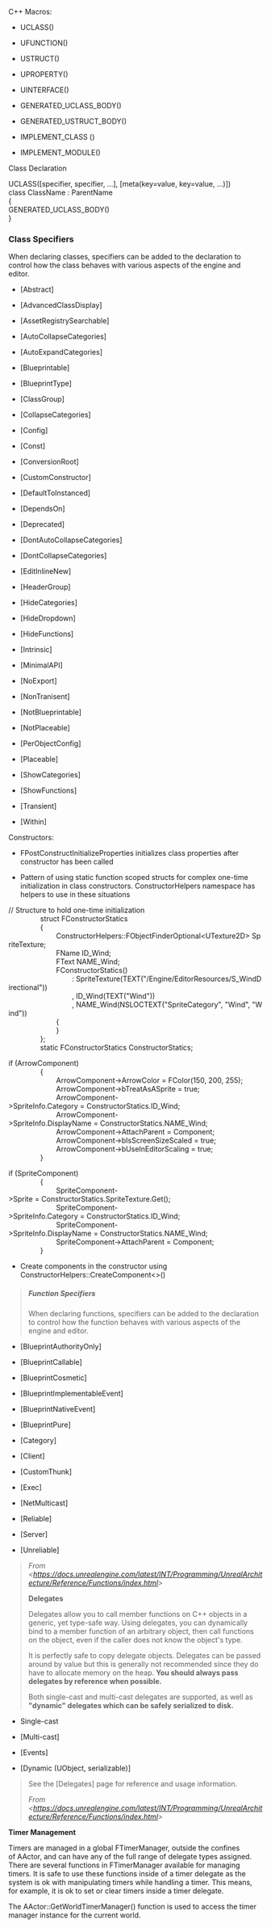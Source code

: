 C++ Macros:

- UCLASS()

- UFUNCTION()

- USTRUCT()

- UPROPERTY()

- UINTERFACE()

- GENERATED_UCLASS_BODY()

- GENERATED_USTRUCT_BODY()

- IMPLEMENT_CLASS ()

- IMPLEMENT_MODULE()

Class Declaration

UCLASS(\[specifier, specifier, ...], \[meta(key=value, key=value, ...)])  
class ClassName : ParentName  
{  
GENERATED_UCLASS_BODY()  
}

### **Class Specifiers**

When declaring classes, specifiers can be added to the declaration to control how the class behaves with various aspects of the engine and editor.

- [Abstract]

- [AdvancedClassDisplay]

- [AssetRegistrySearchable]

- [AutoCollapseCategories]

- [AutoExpandCategories]

- [Blueprintable]

- [BlueprintType]

- [ClassGroup]

- [CollapseCategories]

- [Config]

- [Const]

- [ConversionRoot]

- [CustomConstructor]

- [DefaultToInstanced]

- [DependsOn]

- [Deprecated]

- [DontAutoCollapseCategories]

- [DontCollapseCategories]

- [EditInlineNew]

- [HeaderGroup]

- [HideCategories]

- [HideDropdown]

- [HideFunctions]

- [Intrinsic]

- [MinimalAPI]

- [NoExport]

- [NonTranisent]

- [NotBlueprintable]

- [NotPlaceable]

- [PerObjectConfig]

- [Placeable]

- [ShowCategories]

- [ShowFunctions]

- [Transient]

- [Within]

Constructors:

- FPostConstructInitializeProperties initializes class properties after constructor has been called

- Pattern of using static function scoped structs for complex one-time initialization in class constructors. ConstructorHelpers namespace has helpers to use in these situations

// Structure to hold one-time initialization  
                struct FConstructorStatics  
                {  
                        ConstructorHelpers::FObjectFinderOptional&lt;UTexture2D> SpriteTexture;  
                        FName ID_Wind;  
                        FText NAME_Wind;  
                        FConstructorStatics()  
                                : SpriteTexture(TEXT("/Engine/EditorResources/S_WindDirectional"))  
                                , ID_Wind(TEXT("Wind"))  
                                , NAME_Wind(NSLOCTEXT("SpriteCategory", "Wind", "Wind"))  
                        {  
                        }  
                };  
                static FConstructorStatics ConstructorStatics;

if (ArrowComponent)  
                {  
                        ArrowComponent->ArrowColor = FColor(150, 200, 255);  
                        ArrowComponent->bTreatAsASprite = true;  
                        ArrowComponent->SpriteInfo.Category = ConstructorStatics.ID_Wind;  
                        ArrowComponent->SpriteInfo.DisplayName = ConstructorStatics.NAME_Wind;  
                        ArrowComponent->AttachParent = Component;  
                        ArrowComponent->bIsScreenSizeScaled = true;  
                        ArrowComponent->bUseInEditorScaling = true;  
                }

if (SpriteComponent)  
                {  
                        SpriteComponent->Sprite = ConstructorStatics.SpriteTexture.Get();  
                        SpriteComponent->SpriteInfo.Category = ConstructorStatics.ID_Wind;  
                        SpriteComponent->SpriteInfo.DisplayName = ConstructorStatics.NAME_Wind;  
                        SpriteComponent->AttachParent = Component;  
                }

- Create components in the constructor using ConstructorHelpers::CreateComponent&lt;>()

> ##### **Function Specifiers**
>
> When declaring functions, specifiers can be added to the declaration to control how the function behaves with various aspects of the engine and editor.

- [BlueprintAuthorityOnly]

- [BlueprintCallable]

- [BlueprintCosmetic]

- [BlueprintImplementableEvent]

- [BlueprintNativeEvent]

- [BlueprintPure]

- [Category]

- [Client]

- [CustomThunk]

- [Exec]

- [NetMulticast]

- [Reliable]

- [Server]

- [Unreliable]

> *From &lt;<https://docs.unrealengine.com/latest/INT/Programming/UnrealArchitecture/Reference/Functions/index.html>>*
>
> **Delegates**
>
> Delegates allow you to call member functions on C++ objects in a generic, yet type-safe way. Using delegates, you can dynamically bind to a member function of an arbitrary object, then call functions on the object, even if the caller does not know the object's type.
>
> It is perfectly safe to copy delegate objects. Delegates can be passed around by value but this is generally not recommended since they do have to allocate memory on the heap. **You should always pass delegates by reference when possible.**
>
> Both single-cast and multi-cast delegates are supported, as well as **"dynamic" delegates which can be safely serialized to disk.**

- Single-cast

- [Multi-cast]

- [Events]

- [Dynamic (UObject, serializable)]

> See the [Delegates] page for reference and usage information.
>
> *From &lt;<https://docs.unrealengine.com/latest/INT/Programming/UnrealArchitecture/Reference/Functions/index.html>>*

**Timer Management**

Timers are managed in a global FTimerManager, outside the confines of AActor, and can have any of the full range of delegate types assigned. There are several functions in FTimerManager available for managing timers. It is safe to use these functions inside of a timer delegate as the system is ok with manipulating timers while handling a timer. This means, for example, it is ok to set or clear timers inside a timer delegate.

The AActor::GetWorldTimerManager() function is used to access the timer manager instance for the current world.

